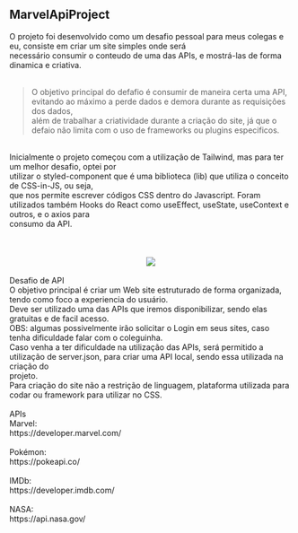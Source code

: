## MarvelApiProject<br>
O projeto foi desenvolvido como um desafio pessoal para meus colegas e eu, consiste em criar um site simples onde será<br>
necessário consumir o conteudo de uma das APIs, e mostrá-las de forma dinamica e criativa.<br>
<br>
> O objetivo principal do defafio é consumir de maneira certa uma API, evitando ao máximo a perde dados e demora durante as requisições dos dados,<br>
além de trabalhar a criatividade durante a criação do site, já que o defaio não limita com o uso de frameworks ou plugins especificos.<br>
<br>
Inicialmente o projeto começou com a utilização de Tailwind, mas para ter um melhor desafio, optei por<br>
utilizar o styled-component que é uma biblioteca (lib) que utiliza o conceito de CSS-in-JS, ou seja,<br>
que nos permite escrever códigos CSS dentro do Javascript. Foram utilizados também Hooks do React como useEffect, useState, useContext e outros, e o axios para <br>consumo da API.<br>
<br>
<br>
<br>
<div align="center">
<img src="https://user-images.githubusercontent.com/62970346/157896235-5d6675b2-7d9d-40d0-800b-3901c849c7bc.jpeg"/>
</div>
<br>
Desafio de API<br>
O objetivo principal é criar um Web site estruturado de forma organizada, tendo como foco a experiencia do usuário.<br>
Deve ser utilizado uma das APIs que iremos disponibilizar, sendo elas gratuitas e de facil acesso.<br>
OBS: algumas possivelmente irão solicitar o Login em seus sites, caso tenha dificuldade falar com o coleguinha.<br>
Caso venha a ter dificuldade na utilização das APIs, será permitido a utilização de server.json, para criar uma API local, sendo essa utilizada na criação do<br>
projeto.<br>
Para criação do site não a restrição de linguagem, plataforma utilizada para codar ou framework para utilizar no CSS.<br>
<br>
APIs<br>
Marvel:<br>
https://developer.marvel.com/<br>
<br>
Pokémon:<br>
https://pokeapi.co/<br>
<br>
IMDb:<br>
https://developer.imdb.com/<br>
<br>
NASA:<br>
https://api.nasa.gov/<br>
<br>
